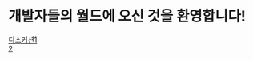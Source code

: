 # 개발자들의 월드에 오신 것을 환영합니다!
<a href="https://github.com/orgs/Xdevworld/discussions">디스커션1</a></br>
<a href="https://github.com/Xdevworld/.github/discussions">2</a>
